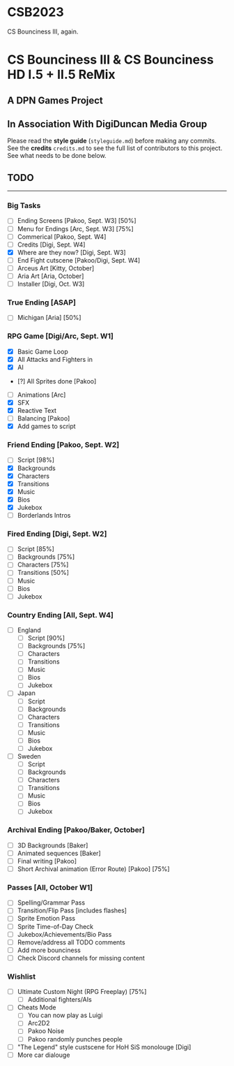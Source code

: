# CSB2023
CS Bounciness III, again.
# CS Bounciness III & CS Bounciness HD I.5 + II.5 ReMix

## A **DPN Games** Project
## In Association With **DigiDuncan Media Group**

Please read the **style guide** (`styleguide.md`) before making any commits.  
See the **credits** `credits.md` to see the full list of contributors to this project.
See what needs to be done below.

## TODO
-------

### Big Tasks
- [ ] Ending Screens [Pakoo, Sept. W3] [50%]
- [ ] Menu for Endings [Arc, Sept. W3] [75%]
- [ ] Commerical [Pakoo, Sept. W4]
- [ ] Credits [Digi, Sept. W4]
- [X] Where are they now? [Digi, Sept. W3]
- [ ] End Fight cutscene [Pakoo/Digi, Sept. W4]
- [ ] Arceus Art [Kitty, October]
- [ ] Aria Art [Aria, October]
- [ ] Installer [Digi, Oct. W3]

### True Ending [ASAP]
- [ ] Michigan [Aria] [50%]

### RPG Game [Digi/Arc, Sept. W1]
- [X] Basic Game Loop
- [X] All Attacks and Fighters in
- [X] AI
- [?] All Sprites done [Pakoo]
- [ ] Animations [Arc]
- [X] SFX
- [X] Reactive Text
- [ ] Balancing [Pakoo]
- [X] Add games to script

### Friend Ending [Pakoo, Sept. W2]
- [ ] Script [98%]
- [X] Backgrounds
- [X] Characters
- [X] Transitions
- [X] Music
- [X] Bios
- [X] Jukebox
- [ ] Borderlands Intros

### Fired Ending [Digi, Sept. W2]
- [ ] Script [85%]
- [ ] Backgrounds [75%]
- [ ] Characters [75%]
- [ ] Transitions [50%]
- [ ] Music
- [ ] Bios
- [ ] Jukebox

### Country Ending [All, Sept. W4]
- [ ] England
    - [ ] Script [90%]
    - [ ] Backgrounds [75%]
    - [ ] Characters
    - [ ] Transitions
    - [ ] Music
    - [ ] Bios
    - [ ] Jukebox
- [ ] Japan
    - [ ] Script
    - [ ] Backgrounds
    - [ ] Characters
    - [ ] Transitions
    - [ ] Music
    - [ ] Bios
    - [ ] Jukebox
- [ ] Sweden
    - [ ] Script
    - [ ] Backgrounds
    - [ ] Characters
    - [ ] Transitions
    - [ ] Music
    - [ ] Bios
    - [ ] Jukebox

### Archival Ending [Pakoo/Baker, October]
- [ ] 3D Backgrounds [Baker]
- [ ] Animated sequences [Baker]
- [ ] Final writing [Pakoo]
- [ ] Short Archival animation (Error Route) [Pakoo] [75%]

### Passes [All, October W1]
- [ ] Spelling/Grammar Pass
- [ ] Transition/Flip Pass [includes flashes]
- [ ] Sprite Emotion Pass
- [ ] Sprite Time-of-Day Check
- [ ] Jukebox/Achievements/Bio Pass
- [ ] Remove/address all TODO comments
- [ ] Add more bounciness
- [ ] Check Discord channels for missing content

### Wishlist
- [ ] Ultimate Custom Night (RPG Freeplay) [75%]
    - [ ] Additional fighters/AIs
- [ ] Cheats Mode
    - [ ] You can now play as Luigi
    - [ ] Arc2D2
    - [ ] Pakoo Noise
    - [ ] Pakoo randomly punches people
- [ ] "The Legend" style custscene for HoH SiS monolouge [Digi]
- [ ] More car dialouge
